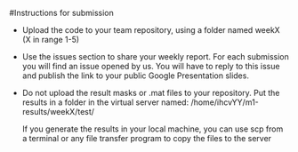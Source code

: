 #Instructions for submission

- Upload the code to your team repository, using a folder named weekX (X in range 1-5)
- Use the issues section to share your weekly report. For each submission you will find an issue opened by us. You will
  have to reply to this issue and publish the link to your public Google Presentation slides.
- Do not upload the result masks or .mat files to your repository. Put the results in a folder in the virtual server named:
  /home/ihcvYY/m1-results/weekX/test/
  
  If you generate the results in your local machine, you can use scp from a terminal or any file transfer program to copy the 
  files to the server 
